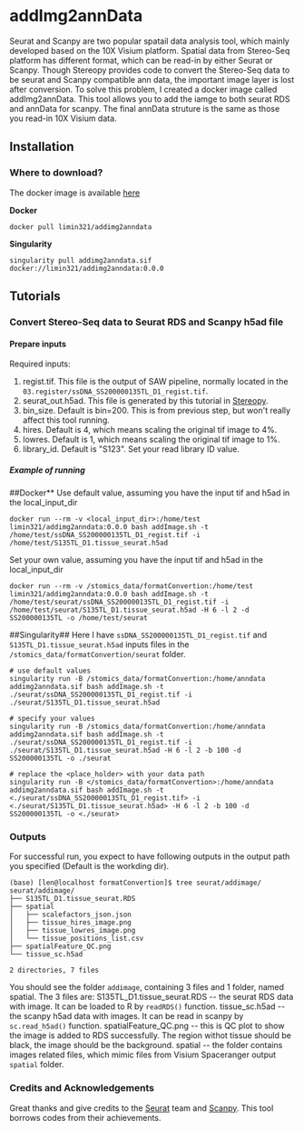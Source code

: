 # addImg2annData
Seurat and Scanpy are two popular spatail data analysis tool, which mainly developed based on the 10X Visium platform. Spatial data from Stereo-Seq platform has different format, which can be read-in by either Seurat or Scanpy. Though Stereopy provides code to convert the Stereo-Seq data to be seurat and Scanpy compatible ann data, the important image layer is lost after conversion. To solve this problem, I created a docker image called addImg2annData. This tool allows you to add the iamge to both seurat RDS and annData for scanpy. The final annData struture is the same as those you read-in 10X Visium data.

## Installation
### Where to download? 
The docker image is available [here](https://hub.docker.com/r/limin321/addimg2anndata)

**Docker**
```
docker pull limin321/addimg2anndata
```

**Singularity**
```
singularity pull addimg2anndata.sif docker://limin321/addimg2anndata:0.0.0
```

## Tutorials
### Convert Stereo-Seq data to Seurat RDS and Scanpy h5ad file
#### Prepare inputs
Required inputs:
1) regist.tif. This file is the output of SAW pipeline, normally located in the `03.register/ssDNA_SS200000135TL_D1_regist.tif`.
2) seurat_out.h5ad. This file is generated by this tutorial in [Stereopy](https://stereopy.readthedocs.io/en/latest/Tutorials/Format_Conversion.html#Working-with-Seurat). 
3) bin_size. Default is bin=200. This is from previous step, but won't really affect this tool running.
4) hires. Default is 4, which means scaling the original tif image to 4%.
5) lowres. Default is 1, which means scaling the original tif image to 1%.
6) library_id. Default is "S123". Set your read library ID value.

##### Example of running
##Docker**
Use default value, assuming you have the input tif and h5ad in the local_input_dir
```
docker run --rm -v <local_input_dir>:/home/test limin321/addimg2anndata:0.0.0 bash addImage.sh -t /home/test/ssDNA_SS200000135TL_D1_regist.tif -i /home/test/S135TL_D1.tissue_seurat.h5ad
```
Set your own value, assuming you have the input tif and h5ad in the local_input_dir
```
docker run --rm -v /stomics_data/formatConvertion:/home/test limin321/addimg2anndata:0.0.0 bash addImage.sh -t /home/test/seurat/ssDNA_SS200000135TL_D1_regist.tif -i /home/test/seurat/S135TL_D1.tissue_seurat.h5ad -H 6 -l 2 -d SS200000135TL -o /home/test/seurat
```
##Singularity##
Here I have `ssDNA_SS200000135TL_D1_regist.tif` and `S135TL_D1.tissue_seurat.h5ad` inputs files in the `/stomics_data/formatConvertion/seurat` folder.
```
# use default values
singularity run -B /stomics_data/formatConvertion:/home/anndata addimg2anndata.sif bash addImage.sh -t ./seurat/ssDNA_SS200000135TL_D1_regist.tif -i ./seurat/S135TL_D1.tissue_seurat.h5ad

# specify your values
singularity run -B /stomics_data/formatConvertion:/home/anndata addimg2anndata.sif bash addImage.sh -t ./seurat/ssDNA_SS200000135TL_D1_regist.tif -i ./seurat/S135TL_D1.tissue_seurat.h5ad -H 6 -l 2 -b 100 -d SS200000135TL -o ./seurat

# replace the <place_holder> with your data path
singularity run -B </stomics_data/formatConvertion>:/home/anndata addimg2anndata.sif bash addImage.sh -t <./seurat/ssDNA_SS200000135TL_D1_regist.tif> -i <./seurat/S135TL_D1.tissue_seurat.h5ad> -H 6 -l 2 -b 100 -d SS200000135TL -o <./seurat>

```


### Outputs
For successful run, you expect to have following outputs in the output path you specified (Default is the workding dir).
```
(base) [len@localhost formatConvertion]$ tree seurat/addimage/
seurat/addimage/
├── S135TL_D1.tissue_seurat.RDS
├── spatial
│   ├── scalefactors_json.json
│   ├── tissue_hires_image.png
│   ├── tissue_lowres_image.png
│   └── tissue_positions_list.csv
├── spatialFeature_QC.png
└── tissue_sc.h5ad

2 directories, 7 files

```
You should see the folder `addimage`, containing 3 files and 1 folder, named spatial.
The 3 files are:
S135TL_D1.tissue_seurat.RDS -- the seurat RDS data with image. It can be loaded to R by `readRDS()` function.
tissue_sc.h5ad -- the scanpy h5ad data with images. It can be read in scanpy by `sc.read_h5ad()` function.
spatialFeature_QC.png -- this is QC plot to show the image is added to RDS successfully. The region withot tissue should be black, the image should be the background.
spatial -- the folder contains images related files, which mimic files from Visium Spaceranger output `spatial` folder.



### Credits and Acknowledgements
Great thanks and give credits to the [Seurat](https://github.com/satijalab/seurat) team and [Scanpy](https://github.com/scverse/scanpy). This tool borrows codes from their achievements. 


